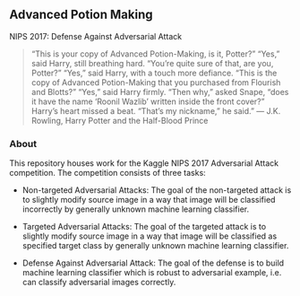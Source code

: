 ## Advanced Potion Making 
NIPS 2017: Defense Against Adversarial Attack
 
> “This is your copy of Advanced Potion-Making, is it, Potter?”
“Yes,” said Harry, still breathing hard.
“You’re quite sure of that, are you, Potter?”
“Yes,” said Harry, with a touch more defiance.
“This is the copy of Advanced Potion-Making that you purchased from Flourish and Blotts?”
“Yes,” said Harry firmly.
“Then why,” asked Snape, “does it have the name ‘Roonil Wazlib’ written inside the front cover?”
Harry’s heart missed a beat. “That’s my nickname,” he said.” ― J.K. Rowling, Harry Potter and the Half-Blood Prince

### About 
This repository houses work for the Kaggle NIPS 2017 Adversarial Attack competition. The competition consists of three tasks: 

* Non-targeted Adversarial Attacks: The goal of the non-targeted attack is to slightly modify source image in a way that image will be classified incorrectly by generally unknown machine learning classifier.

* Targeted Adversarial Attacks: The goal of the targeted attack is to slightly modify source image in a way that image will be classified as specified target class by generally unknown machine learning classifier.

* Defense Against Adversarial Attack: The goal of the defense is to build machine learning classifier which is robust to adversarial example, i.e. can classify adversarial images correctly.
